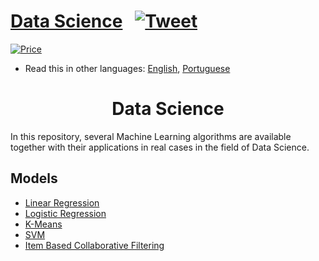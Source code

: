 # [Data Science](https://paulolima.xyz/) &nbsp; [![Tweet](https://img.shields.io/twitter/url/http/shields.io.svg?style=social)](https://twitter.com/intent/tweet?text=Start%20your%20projects%20faster%20with%20these%20amazing%20projects&url=https://paulolima.xyz/&via=paulolima18&hashtags=coding,c++,python,java,android,developers) &nbsp;

[![Price](https://img.shields.io/badge/price-FREE-0098f7.svg)](https://github.com/froala/design-blocks/blob/master/LICENSE)

* Read this in other languages: [English](README.md), [Portuguese](README.pt.md)

<div align="center">
	<h1><strong>Data Science</strong></h1>
</div>

In this repository, several Machine Learning algorithms are available together with their applications in real cases in the field of Data Science.

## Models

  * [Linear Regression](/LinearRegression)
  * [Logistic Regression](/LogisticRegression)
  * [K-Means](/K-Means)
  * [SVM](/SVM)
  * [Item Based Collaborative Filtering](/ItemBasedCF)